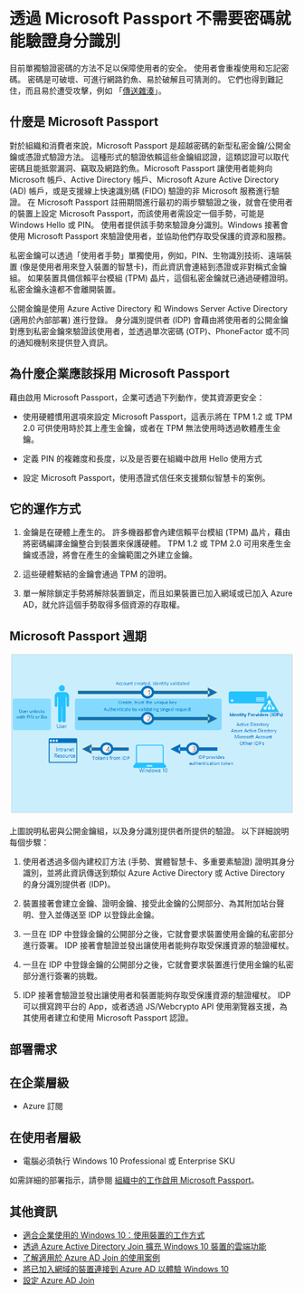 <properties 
    pageTitle="透過 Microsoft Passport 不需要密碼就能驗證身分識別 | Microsoft Azure" 
    description="提供 Microsoft Passport 概觀以及部署 Microsoft Passport 的其他資訊。" 
    services="active-directory" 
    documentationCenter="" 
    authors="femila" 
    manager="stevenpo" 
    editor=""
    tags="azure-classic-portal"/>

<tags 
    ms.service="active-directory" 
    ms.workload="identity" 
    ms.tgt_pltfrm="na" 
    ms.devlang="na" 
    ms.topic="article" 
    ms.date="11/19/2015" 
    ms.author="femila"/>

# 透過 Microsoft Passport 不需要密碼就能驗證身分識別

目前單獨驗證密碼的方法不足以保障使用者的安全。 使用者會重複使用和忘記密碼。 密碼是可破壞、可進行網路釣魚、易於破解且可猜測的。 它們也得到難記住，而且易於遭受攻擊，例如 「[傳送雜湊](https://technet.microsoft.com/dn785092.aspx)」。

## 什麼是 Microsoft Passport
對於組織和消費者來說，Microsoft Passport 是超越密碼的新型私密金鑰/公開金鑰或憑證式驗證方法。 這種形式的驗證依賴這些金鑰組認證，這類認證可以取代密碼且能抵禦漏洞、竊取及網路釣魚。Microsoft Passport 讓使用者能夠向 Microsoft 帳戶、Active Directory 帳戶、Microsoft Azure Active Directory (AD) 帳戶，或是支援線上快速識別碼 (FIDO) 驗證的非 Microsoft 服務進行驗證。 在 Microsoft Passport 註冊期間進行最初的兩步驟驗證之後，就會在使用者的裝置上設定 Microsoft Passport，而該使用者需設定一個手勢，可能是 Windows Hello 或 PIN。 使用者提供該手勢來驗證身分識別。Windows 接著會使用 Microsoft Passport 來驗證使用者，並協助他們存取受保護的資源和服務。

私密金鑰可以透過「使用者手勢」單獨使用，例如，PIN、生物識別技術、遠端裝置 (像是使用者用來登入裝置的智慧卡)，而此資訊會連結到憑證或非對稱式金鑰組。 如果裝置具備信賴平台模組 (TPM) 晶片，這個私密金鑰就已通過硬體證明。 私密金鑰永遠都不會離開裝置。

公開金鑰是使用 Azure Active Directory 和 Windows Server Active Directory (適用於內部部署) 進行登錄。 身分識別提供者 (IDP) 會藉由將使用者的公開金鑰對應到私密金鑰來驗證該使用者，並透過單次密碼 (OTP)、PhoneFactor 或不同的通知機制來提供登入資訊。

## 為什麼企業應該採用 Microsoft Passport

藉由啟用 Microsoft Passport，企業可透過下列動作，使其資源更安全：

* 使用硬體慣用選項來設定 Microsoft Passport，這表示將在 TPM 1.2 或 TPM 2.0 可供使用時於其上產生金鑰，或者在 TPM 無法使用時透過軟體產生金鑰。 

* 定義 PIN 的複雜度和長度，以及是否要在組織中啟用 Hello 使用方式

* 設定 Microsoft Passport，使用憑證式信任來支援類似智慧卡的案例。

## 它的運作方式
1. 金鑰是在硬體上產生的。 許多機器都會內建信賴平台模組 (TPM) 晶片，藉由將密碼編譯金鑰整合到裝置來保護硬體。 TPM 1.2 或 TPM 2.0 可用來產生金鑰或憑證，將會在產生的金鑰範圍之外建立金鑰。

2. 這些硬體繫結的金鑰會通過 TPM 的證明。

3. 單一解除鎖定手勢將解除裝置鎖定，而且如果裝置已加入網域或已加入 Azure AD，就允許這個手勢取得多個資源的存取權。 

## Microsoft Passport 週期

![](./media/active-directory-azureadjoin/active-directory-azureadjoin-microsoft-passport.png)

上圖說明私密與公開金鑰組，以及身分識別提供者所提供的驗證。 以下詳細說明每個步驟：

1. 使用者透過多個內建校訂方法 (手勢、實體智慧卡、多重要素驗證) 證明其身分識別，並將此資訊傳送到類似 Azure Active Directory 或 Active Directory 的身分識別提供者 (IDP)。

2. 裝置接著會建立金鑰、證明金鑰、接受此金鑰的公開部分、為其附加站台聲明、登入並傳送至 IDP 以登錄此金鑰。 

3. 一旦在 IDP 中登錄金鑰的公開部分之後，它就會要求裝置使用金鑰的私密部分進行簽署。 IDP 接著會驗證並發出讓使用者能夠存取受保護資源的驗證權杖。

4. 一旦在 IDP 中登錄金鑰的公開部分之後，它就會要求裝置進行使用金鑰的私密部分進行簽署的挑戰。 

5. IDP 接著會驗證並發出讓使用者和裝置能夠存取受保護資源的驗證權杖。 IDP 可以撰寫跨平台的 App，或者透過 JS/Webcrypto API 使用瀏覽器支援，為其使用者建立和使用 Microsoft Passport 認證。

## 部署需求
在企業層級
---------------------------
* Azure 訂閱

在使用者層級
-------------------------------------------------------------
* 電腦必須執行 Windows 10 Professional 或 Enterprise SKU

如需詳細的部署指示，請參閱 [組織中的工作啟用 Microsoft Passport](active-directory-azureadjoin-passport-deployment.md)。


## 其他資訊

* [適合企業使用的 Windows 10：使用裝置的工作方式](active-directory-azureadjoin-windows10-devices-overview.md)
* [透過 Azure Active Directory Join 擴充 Windows 10 裝置的雲端功能](active-directory-azureadjoin-user-upgrade.md)
* [了解適用於 Azure AD Join 的使用案例](active-directory-azureadjoin-deployment-aadjoindirect.md)
* [將已加入網域的裝置連接到 Azure AD 以體驗 Windows 10](active-directory-azureadjoin-devices-group-policy.md)
* [設定 Azure AD Join](active-directory-azureadjoin-setup.md)




